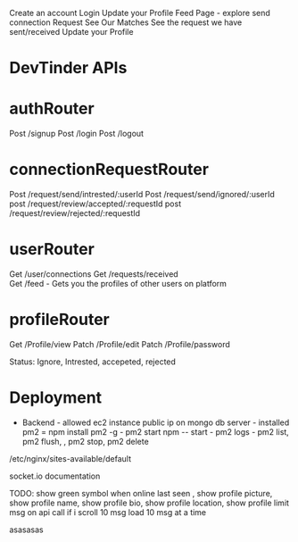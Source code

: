 Create an account 
Login
Update your Profile 
Feed Page - explore
send connection Request 
See Our Matches 
See the request we have sent/received
Update your Profile 

# DevTinder APIs

# authRouter
Post /signup
Post /login
Post /logout

# connectionRequestRouter
Post /request/send/intrested/:userId
Post /request/send/ignored/:userId
post /request/review/accepted/:requestId
post /request/review/rejected/:requestId

# userRouter
Get /user/connections
Get /requests/received  
Get /feed - Gets you the profiles of other users on platform

# profileRouter
Get /Profile/view
Patch /Profile/edit
Patch /Profile/password


Status: Ignore, Intrested, accepeted, rejected  



# Deployment 



- Backend 
        - allowed ec2 instance public ip on mongo db server 
        - installed pm2 = npm install pm2 -g
        - pm2 start npm -- start
        - pm2 logs 
        - pm2 list, pm2 flush, <name>, pm2 stop, pm2 delete <name>


/etc/nginx/sites-available/default

socket.io documentation

TODO: show green symbol when online last seen , show profile picture, show profile name, show profile bio, show profile location, show profile
limit msg on api call if i scroll 10 msg load 10 msg at a time 

asasasas